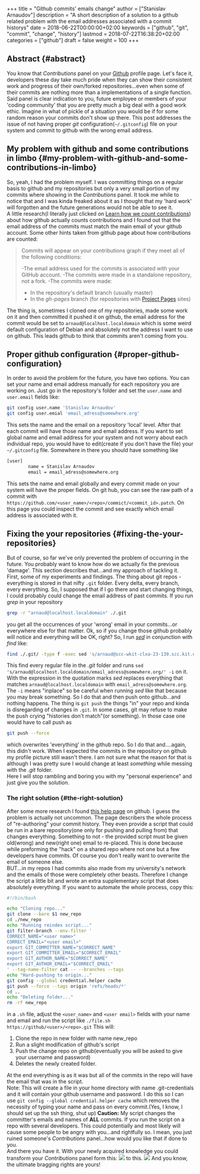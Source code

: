 +++
title = "Github commits' emails change"
author = ["Stanislav Arnaudov"]
description = "A short description of a solution to a github related problem with the email addresses associated with a commit historys"
date = 2018-06-22T00:00:00+02:00
keywords = ["github", "git", "commit", "change", "history"]
lastmod = 2018-07-22T16:38:20+02:00
categories = ["github"]
draft = false
weight = 100
+++

## Abstract {#abstract}

You know that _Contributions_ panel on your [Github](http://github.com/) profile page. Let's face it, developers these day take much pride when they can show their consistent work and progress of their own/forked repositories...even when some of their commits are nothing more than a implementations of a single function. Said panel is clear indication to you, future employee or members of your 'coding community' that you are pretty much a big deal with a good work ethic. Imagine in what of pickle of a situation you would be if for some random reason your commits don't show up there. This post addresses the issue of not having proper _git_ configuration(`~/.gitconfig`) file on your system and commit to github with the wrong email address.


## My problem with github and some contributions in limbo {#my-problem-with-github-and-some-contributions-in-limbo}

So, yeah, I had the problem myself. I was committing things on a regular basis to github and my repositories but only a very small portion of my commits where showing in the _Contributions_ panel. It took me while to notice that and I was kinda freaked about it as I thought that my 'hard work' will forgotten and the future generations would not be able to see it. <br /> A little research(I literally just clicked on [Learn how we count contributions](https://help.github.com/articles/why-are-my-contributions-not-showing-up-on-my-profile/)) about how github actually counts contributions and I found out that the email address of the commits must match the main email of your github account. Some other hints taken from github page about how contributions are counted:

> Commits will appear on your contributions graph if they meet all of the following conditions:
>
> -The email address used for the commits is associated with your GitHub account. -The commits were made in a standalone repository, not a fork. -The commits were made:
>
> -   In the repository's default branch (usually master)
> -   In the _gh-pages_ branch (for repositories with [Project Pages](https://help.github.com/articles/user-organization-and-project-pages/#project-pages-sites) sites)

The thing is, sometimes I cloned one of my repositories, made some work on it and then committed it pushed it on github, the email address for the commit would be set to `arnaud@localhost.localdomain` which is some weird default configuration of Debian and absolutely not the address I want to use on github. This leads github to think that commits aren't coming from you.


## Proper github configuration {#proper-github-configuration}

In order to avoid the problem for the future, you have two options. You can set your name and email address manually for each repository you are working on. Just go in the repository's folder and set the `user.name` and `user.email` fields like:

```sh
git config user.name 'Stanislav Arnaudov'
git config user.emial 'email_adress@somewhere.org'
```

This sets the name and the email on a repository 'local' level. After that each commit will have those name and email address. If you want to set global name and email address for your system and not worry about each individual repo, you would have to edit(create if you don't have the file) your `~/.gitconfig` file. Somewhere in there you should have something like

```sh
[user]
        name = Stanislav Arnaudov
        email = email_adress@somewhere.org
```

This sets the name and email globally and every commit made on your system will have the proper fields. On git hub, you can see the raw path of a commit with `https://github.com/<user_name>/<repo>/commict/<commit_id>.patch`. On this page you could inspect the commit and see exactly which email address is associated with it.


## Fixing the your repositories {#fixing-the-your-repositories}

But of course, so far we've only prevented the problem of occurring in the future. You probably want to know how do we actually fix the previous 'damage'. This section describes that...and my approach of tackling it. <br /> First, some of my experiments and findings. The thing about git repos - everything is stored in that nifty `.git` folder. Every delta, every branch, every everything. So, I supposed that if I go there and start changing things, I could probably could change the email address of past commits. If you run _grep_ in your repository

```sh
grep -r "arnaud@localhost.localdomain" ./.git
```

you get all the occurrences of your 'wrong' email in your commits...or everywhere else for that matter. Ok, so if you change those github probably will notice and everything will be OK, right? So, I run _[sed](https://en.wikipedia.org/wiki/Sed)_ in conjunction with _find_ like:

```sh
find ./.git/ -type f -exec sed 's/arnaud@scc-wkit-clxa-23-139.scc.kit.edu/email_adress@somewhere.org/' -i {} +;
```

This find every regular file in the _.git_ folder and runs `sed 's/arnaud@localhost.localdomain/email_adress@somewhere.org/' -i` on it. With the expression in the quotation marks _sed_ replaces everything that matches `arnaud@localhost.localdomain` with `email_adress@somewhere.org`. The `-i` means "inplace" so be careful when running _sed_ like that because you may break something. So I do that and then push onto github...and nothing happens. The thing is `git push` the things "in" your repo and kinda is disregarding of changes in `.git`. In some cases, git may refuse to make the push crying "histories don't match"(or something). In those case one would have to call push as

```sh
git push --force
```

which overwrites 'everything' in the github repo. So I do that and....again, this didn't work. When I expected the commits in the repository on github my profile picture still wasn't there. I am not sure what the reason for that is although I was pretty sure I would change at least _something_ while messing with the _.git_ folder. <br /> Here I will stop rambling and boring you with my "personal experience" and just give you the solution.


### The right solution {#the-right-solution}

After some more research I found [this help page](https://help.github.com/articles/changing-author-info/) on github. I guess the problem is actually not uncommon. The page describers the whole process of "re-authoring" your commit history. They even provide a script that could be run in a bare repository(one only for pushing and pulling from) that changes everything. Something to not - the provided script must be given old(wrong) and new(right one) email to re-placed. This is done because while preforming the "hack" on a shared repo where not one but a few developers have commits. Of course you don't really want to overwrite the email of someone else. <br /> BUT...in my repos I had commits also made from my university's network and the emails of those were completely other beasts. Therefore I change the script a little bit and wrote an extra supplementary script that does absolutely everything. If you want to automate the whole process, copy this:

```sh
#!/bin/bash

echo "Cloning repo..."
git clone --bare $1 new_repo
cd ./new_repo
echo "Running reindex script..."
git filter-branch --env-filter '
CORRECT_NAME="<user name>"
CORRECT_EMAIL="<user email>"
export GIT_COMMITTER_NAME="$CORRECT_NAME"
export GIT_COMMITTER_EMAIL="$CORRECT_EMAIL"
export GIT_AUTHOR_NAME="$CORRECT_NAME"
export GIT_AUTHOR_EMAIL="$CORRECT_EMAIL"
' --tag-name-filter cat -- --branches --tags
echo "Hard-pushing to origin..."
git config --global credential.helper cache
git push --force --tags origin 'refs/heads/*'
cd ..
echo "Deleting folder..."
rm -rf new_repo
```

in a `.sh` file, adjust the `<user_name>` and `<user email>` fields with your name and email and run the script like `./file.sh https://github/<user>/<repo>.git` This will:

1.  Clone the repo in new folder with name new\_repo
2.  Run a slight modification of github's script
3.  Push the change repo on github(eventually you will be asked to give your username and password)
4.  Deletes the newly created folder.

At the end everything is as it was but all of the commits in the repo will have the email that was in the script. <br /> <span class="underline">Note:</span> This will create a file in your home directory with name .git-credentials and it will contain your github username and password. I do this so I can use `git config --global credential.helper cache` which removes the necessity of typing your name and pass on every commit.(Yes, I know, I should set up the ssh thing, shut up) **Caution:** My script changes the committer's emails and names of <span class="underline">**ALL**</span> commits. If you run the script on a repo with several developers. This could potentially and most likely will cause some people to be angry with you...and rightfully so. I mean, you just ruined someone's _Contributions_ panel...how would you like that if done to you. <br /> And there you have it. With your newly acquired knowledge you could transform your _Contributions_ panel form this: ![](/ox-hugo/panel_bad.png) to this. ![](/ox-hugo/pane_good.png) And you know, the ultimate bragging rights are yours!
